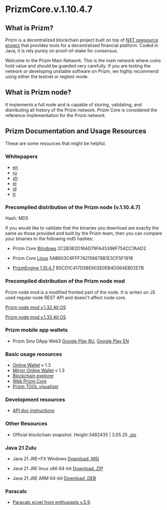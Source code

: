 # PrizmCore.v.1.10.4.7

What is Prizm?
-------------

Prizm is a decentralized blockchain project built on top of [NXT opesource project](https://bitbucket.org/Jelurida/nxt/src) that provides tools for a decentralized financial platform. Coded in Java, it is rely purely on proof-of-stake for consensus.

Welcome to the Prizm Main Network. This is the main network where coins hold value and should be guarded very carefully. If you are testing the network or developing unstable software on Prizm, we highly recommend using either the testnet or regtest mode.

What is Prizm node?
-------------

It implements a full node and is capable of storing, validating, and distributing all history of the Prizm network. Prizm Core is considered the reference implementation for the Prizm network.

Prizm Documentation and Usage Resources
---------------

These are some resources that might be helpful.

### Whitepapers

* [en](https://tech.prizm.vip/files/prizm_wp_en.pdf)
* [ru](https://tech.prizm.vip/files/prizm_wp_ru.pdf)
* [zh](https://tech.prizm.vip/files/prizm_wp_zh.pdf)
* [el](https://tech.prizm.vip/files/prizm_wp_el.pdf)
* [id](https://tech.prizm.vip/files/prizm_wp_id.pdf)
* [tr](https://tech.prizm.vip/files/prizm_wp_tr.pdf)

### Precompiled distribution of the Prizm node (v.1.10.4.7)

Hash: MD5

If you would like to validate that the binaries you download are exactly the same as those provided and built by the Prizm team, then you can compare your binaries to the following md5 hashes:

* Prizm Core [Windows](https://tech.prizm.vip/files/prizm-dist-1.10.4.7-win.exe) 2C2B362D16AD79FA45396F754CC7AAD2
* Prizm Core [Linux](https://tech.prizm.vip/files/prizm-dist-1.10.4.7-linux.zip) 5AB603C6FFF742156678B1E3CF5F1918


* [PrizmEngine 1.10.4.7](https://tech.prizm.vip/files/PrizmEngine.jar) B5CD1C417D5BE602E0EB4D064EB02E7B


### Precompiled distribution of the Prizm node mod

Prizm node mod is a modified fronted part of the node. It is writen on JS used regular node REST API and doesn't affect node core.

[Prizm node mod v.1.32 All OS](https://tech.prizm.vip/files/PrizmCore_Mod_v.1.32.zip)

[Prizm node mod v.1.33 All OS](https://tech.prizm.vip/files/PrizmCore_Mod_v.1.33.zip)

### Prizm mobile app wallets

* Prizm Sms DApp Web3 [Google Play RU](https://play.google.com/store/apps/details?id=prizm.wallet&hl=ru), [Google Play EN](https://play.google.com/store/apps/details?id=prizm.wallet_en)

### Basic usage resources

* [Online Wallet](https://wallet.prizm.vip/) v 1.3
* [Mirror Online Wallet](https://mirror-prizm.vip/) v 1.3
* [Blockchain explorer](https://blockchain.prizm.vip/)
* [Web Prizm Core](https://core.prizm.vip/)
* [Prizm TOOL visualizer](https://tool-prizm.space/)

### Development resources

* [API doc instructions](https://blockchain.prizm.vip/api-doc/PRIZM_API.html)

### Other Resources

* Official blockchain snapshot. Height:3482435 | 3.05.25  [.zip](https://tech.prizm.vip/files/prizm_db_3482435H.zip)

### Java 21 Zulu 
* Java 21 JRE+FX Windows [Download .MSI](https://tech.prizm.vip/files/zulu21.42.19-ca-fx-jre21.0.7-win_x64.msi)

* Java 21 JRE linux x86 64-bit [Download .ZIP](https://tech.prizm.vip/files/zulu21.42.19-ca-jre21.0.7-linux_x64.zip)
* Java 21 JRE ARM 64-bit [Download .DEB](https://tech.prizm.vip/files/zulu21.42.19-ca-jre21.0.7-linux_arm64.deb)

### Paracalc
* [Paracalc ecxel from enthusiasts v.5.9](https://tech.prizm.vip/files/PARACALC_5.9.xlsm).

